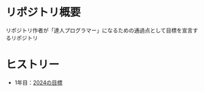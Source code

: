 # リポジトリ概要
リポジトリ作者が「達人プログラマー」になるための通過点として目標を宣言するリポジトリ

# ヒストリー
* 1年目：[2024の目標](https://github.com/gostachan/goals/tree/main/2024_goals)